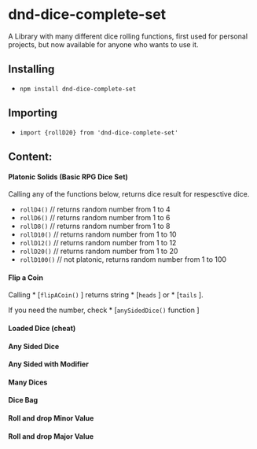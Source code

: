 # dnd-dice-complete-set

A Library with many different dice rolling functions, first used for personal projects, but now available for anyone who wants to use it.

## Installing
  
* `npm install dnd-dice-complete-set`

## Importing

* `import {rollD20} from 'dnd-dice-complete-set'`

## Content:

#### Platonic Solids (Basic RPG Dice Set)
  
Calling any of the functions below, returns dice result for respesctive dice.

* `rollD4()` // returns random number from 1 to 4  
* `rollD6()` // returns random number from 1 to 6  
* `rollD8()` // returns random number from 1 to 8  
* `rollD10()` // returns random number from 1 to 10  
* `rollD12()` // returns random number from 1 to 12  
* `rollD20()` // returns random number from 1 to 20  
* `rollD100()` // not platonic, returns random number from 1 to 100  
  
#### Flip a Coin  
  
Calling * [`flipACoin()` ] returns string * [`heads` ] or * [`tails` ].

If you need the number, check * [`anySidedDice()` function ] 
  
#### Loaded Dice (cheat)
  


#### Any Sided Dice
#### Any Sided with Modifier
#### Many Dices
#### Dice Bag
#### Roll and drop Minor Value
#### Roll and drop Major Value